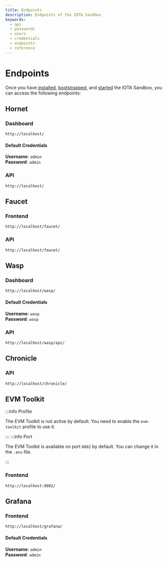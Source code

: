 ```yaml
---
title: Endpoints
description: Endpoints of the IOTA Sandbox
keywords:
  - api
  - passwords
  - users
  - credentials
  - endpoints
  - reference
---
```


# Endpoints

Once you have [installed](../getting-started.md#install-the-iota-sandbox-using-docker),
[bootstrapped](../getting-started.md#bootstrap), 
and [started](../getting-started.md#start-the-iota-sandbox) the IOTA Sandbox,
you can access the following endpoints:

## Hornet

### Dashboard 

```plaintext
http://localhost/
```

#### Default Credentials

**Username**: `admin`  
**Password**: `admin`

### API

```plaintext
http://localhost/
```

## Faucet

### Frontend

```plaintext
http://localhost/faucet/
```  

### API

```plaintext
http://localhost/faucet/
```

## Wasp

### Dashboard 

```plaintext
http://localhost/wasp/
```

#### Default Credentials

**Username**: `wasp`  
**Password**: `wasp`

### API

```plaintext
http://localhost/wasp/api/
```

## Chronicle

### API 

```plaintext
http://localhost/chronicle/
```

## EVM Toolkit

:::info Profile

The EVM Toolkit is not active by default. You need to enable the `evm-toolkit` profile to use it.

:::
:::info Port

The EVM Toolkit is available on port `8082` by default. You can change it in the `.env` file.

:::

### Frontend 

```plaintext
http://localhost:8082/
```

## Grafana

### Frontend 

```plaintext
http://localhost/grafana/
```

#### Default Credentials

**Username**: `admin`  
**Password**: `admin`